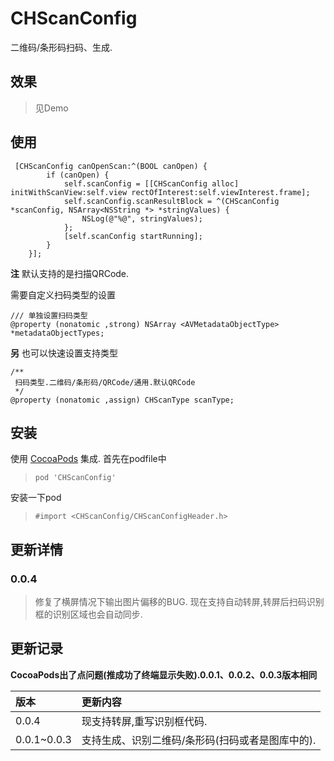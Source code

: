 # CHScanConfig
二维码/条形码扫码、生成.

## 效果

> 见Demo

## 使用

```
 [CHScanConfig canOpenScan:^(BOOL canOpen) {
        if (canOpen) {
            self.scanConfig = [[CHScanConfig alloc] initWithScanView:self.view rectOfInterest:self.viewInterest.frame];
            self.scanConfig.scanResultBlock = ^(CHScanConfig *scanConfig, NSArray<NSString *> *stringValues) {
                NSLog(@"%@", stringValues);
            };
            [self.scanConfig startRunning];
        }
    }];
```
**注** 默认支持的是扫描QRCode.

需要自定义扫码类型的设置

```
/// 单独设置扫码类型
@property (nonatomic ,strong) NSArray <AVMetadataObjectType> *metadataObjectTypes;
```

**另** 也可以快速设置支持类型

```
/**
 扫码类型.二维码/条形码/QRCode/通用.默认QRCode
 */
@property (nonatomic ,assign) CHScanType scanType;
```

## 安装

使用 [CocoaPods](http://www.cocoapods.com/) 集成.
首先在podfile中
>`pod 'CHScanConfig'`

安装一下pod

>`#import <CHScanConfig/CHScanConfigHeader.h>`

## 更新详情
### 0.0.4
> 修复了横屏情况下输出图片偏移的BUG.
> 现在支持自动转屏,转屏后扫码识别框的识别区域也会自动同步.

## 更新记录

**CocoaPods出了点问题(推成功了终端显示失败).0.0.1、0.0.2、0.0.3版本相同**

|版本|更新内容|
|:--|:--|
|0.0.4|现支持转屏,重写识别框代码.|
|0.0.1~0.0.3|支持生成、识别二维码/条形码(扫码或者是图库中的).|